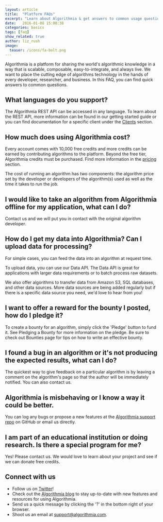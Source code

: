 ```yaml
---
layout: article
title:  "Platform FAQs"
excerpt: "Learn about Algorithmia & get answers to common usage questions."
date:   2016-01-08 15:00:38
categories: basics
tags: [faq]
show_related: true
author: liz_rush
image:
  teaser: /icons/fa-bolt.png
---
```


Algorithmia is a platform for sharing the world's algorithmic knowledge in a way that is scalable, composable, easy-to-integrate, and always live. We want to place the cutting edge of algorithms technology in the hands of every developer, researcher, and business. In this FAQ, you can find quick answers to common questions.

## What languages do you support?

The Algorithmia REST API can be accessed in any language. To learn about the REST API, more information can be found in our getting started guide or you can find documentation for a specific client under the [Clients](#clients) section.

## How much does using Algorithmia cost?

Every account comes with 10,000 free credits and more credits can be earned by contributing algorithms to the platform. Beyond the free tier, Algorithmia credits must be purchased. Find more information in the [pricing](#pricing) section.

The cost of running an algorithm has two components: the algorithm price set by the developer or developers of the algorithm(s) used as well as the time it takes to run the job.

## I would like to take an algorithm from Algorithmia offline for my application, what can I do?

Contact us and we will put you in contact with the original algorithm developer.

## How do I get my data into Algorithmia? Can I upload data for processing?

For simple cases, you can feed the data into an algorithm at request time.

To upload data, you can use our Data API. The Data API is great for applications with larger data requirements or to batch process raw datasets.

We also offer algorithms to transfer data from Amazon S3, SQL databases, and other data sources. More data sources are being added regularly but if there is a specific data source you need, we'd love to hear from you!

## I want to offer a reward for the bounty I posted, how do I pledge it?

To create a bounty for an algorithm, simply click the 'Pledge' button to fund it. See Pledging a Bounty for more information on the pledge. Be sure to check out Bounties page for tips on how to write an effective bounty.

## I found a bug in an algorithm or it's not producing the expected results, what can I do?

The quickest way to give feedback on a particular algorithm is by leaving a comment on the algorithm's page so that the author will be immediately notified. You can also contact us.

## Algorithmia is misbehaving or I know a way it could be better.

You can log any bugs or propose a new features at the [Algorithmia support repo](https://github.com/algorithmiaio/support) on GitHub or email us directly.

## I am part of an educational institution or doing research. Is there a special program for me?

Yes! Please contact us. We would love to learn about your project and see if we can donate free credits.

## Connect with us

* Follow us on [Twitter](https://twitter.com/algorithmia)!
* Check out the [Algorithmia blog](http://blog.algorithmia.com/) to stay up-to-date with new features and resources for using Algorithmia.
* Send us a quick message by clicking the '?' in the bottom right of your browser.
* Shoot us an email at <a href="mailto:support@algorithmia.com">support@algorithmia.com</a>.
